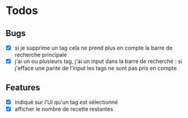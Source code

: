 # Todos

## Bugs

- [x] si je supprime un tag cela ne prend plus en compte la barre de recherche principale
- [x] j'ai un ou plusieurs tag, j'ai un input dans la barre de recherche : si j'efface une parite de l'input les tags ne sont pas pris en compte

## Features

- [x] indiqué sur l'UI qu'un tag est sélectionné
- [x] afficher le nombre de recette restantes
